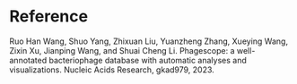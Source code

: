 # Reference

Ruo Han Wang, Shuo Yang, Zhixuan Liu, Yuanzheng Zhang, Xueying Wang, Zixin Xu, Jianping Wang, and Shuai Cheng Li. Phagescope: a well-annotated bacteriophage database with automatic analyses and visualizations. Nucleic Acids Research, gkad979, 2023.